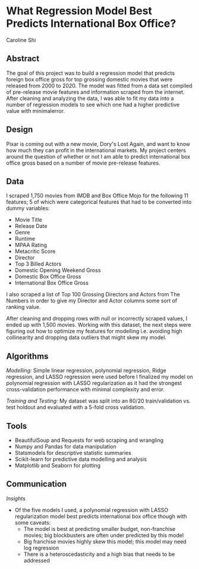 # What Regression Model Best Predicts International Box Office?
Caroline Shi

## Abstract
The goal of this project was to build a regression model that predicts foreign box office gross for top grossing domestic movies that were released from 2000 to 2020. The model was fitted from a data set compiled of pre-release movie features and information scraped from the internet. After cleaning and analyzing the data, I was able to fit my data into a number of regression models to see which one had a higher predictive value with minimalerror. 

## Design
Pixar is coming out with a new movie, Dory's Lost Again, and want to know how much they can profit in the international markets. My project centers around the question of whether or not I am able to predict international box office gross based on a number of movie pre-release features. 

## Data
I scraped 1,750 movies from IMDB and Box Office Mojo for the following 11 features; 5 of which were categorical features that had to be converted into dummy variables:
* Movie Title
* Release Date
* Genre
* Runtime
* MPAA Rating
* Metacritic Score
* Director
* Top 3 Billed Actors
* Domestic Opening Weekend Gross
* Domestic Box Office Gross
* International Box Office Gross

I also scraped a list of Top 100 Grossing Directors and Actors from The Numbers in order to give my Director and Actor columns some sort of ranking value. 

After cleaning and dropping rows with null or incorrectly scraped values, I ended up with 1,500 movies. Working with this dataset, the next steps were figuring out how to optimize my features for modelling i.e. avoiding high collinearity and dropping data outliers that might skew my model.

## Algorithms
_Modelling:_
Simple linear regression, polynomial regression, Ridge regression, and LASSO regression were used before I finalized my model on polynomial regression with LASSO regularization as it had the strongest cross-validation performance with minimal complexity and error. 

_Training and Testing:_
My dataset was split into an 80/20 train/validation vs. test holdout and evaluated with a 5-fold cross validation. 

## Tools
* BeautifulSoup and Requests for web scraping and wrangling
* Numpy and Pandas for data manipulation
* Statsmodels for descriptive statistic summaries 
* Scikit-learn for predictive data modelling and analysis
* Matplotlib and Seaborn for plotting

## Communication
_Insights_
* Of the five models I used, a polynomial regression with LASSO regularization model best predicts international box office though with some caveats:
	* The model is best at predicting smaller budget, non-franchise movies; big blockbusters are often under predicted by this model
	* Big franchise movies highly skew this model; this model may need log regression
	* There is a heteroscedasticity and a high bias that needs to be addressed 
